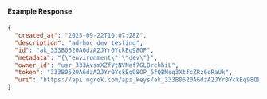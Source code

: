 <!-- Code generated for API Clients. DO NOT EDIT. -->

#### Example Response

```json
{
  "created_at": "2025-09-22T10:07:28Z",
  "description": "ad-hoc dev testing",
  "id": "ak_333B0520A6dzA2JYr0YckEq98OP",
  "metadata": "{\"environment\":\"dev\"}",
  "owner_id": "usr_333AvsmXZfVtNVNaf7GLBrchhiL",
  "token": "333B0520A6dzA2JYr0YckEq98OP_6fQBMsq3XtfcZRz6oRaUk",
  "uri": "https://api.ngrok.com/api_keys/ak_333B0520A6dzA2JYr0YckEq98OP"
}
```
